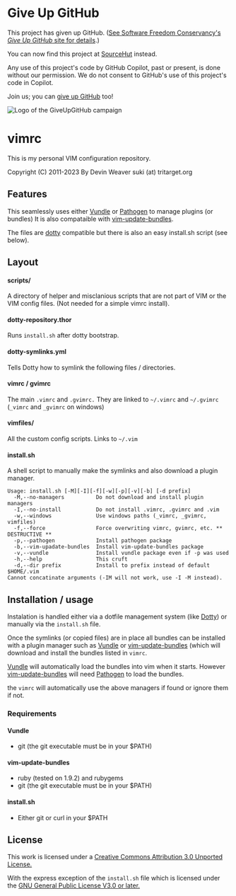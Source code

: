 # Give Up GitHub

This project has given up GitHub.  ([See Software Freedom Conservancy's *Give
Up  GitHub* site for details](https://GiveUpGitHub.org).)

You can now find this project at [SourceHut](https://git.sr.ht/~sukima/vimrc)
instead.

Any use of this project's code by GitHub Copilot, past or present, is done
without our permission.  We do not consent to GitHub's use of this project's
code in Copilot.

Join us; you can [give up GitHub](https://GiveUpGitHub.org) too!

![Logo of the GiveUpGitHub campaign](https://sfconservancy.org/img/GiveUpGitHub.png)

# vimrc

This is my personal VIM configuration repository.

Copyright (C) 2011-2023 By Devin Weaver suki (at) tritarget.org

## Features

This seamlessly uses either [Vundle][1] or [Pathogen][2] to manage plugins (or
bundles) It is also compataible with [vim-update-bundles][3].

The files are [dotty][4] compatible but there is also an easy install.sh script
(see below).

[1]: http://github.com/gmarik/vundle
[2]: http://www.vim.org/scripts/script.php?script_id=2332
[3]: https://github.com/bronson/vim-update-bundles
[4]: https://github.com/trym/dotty

## Layout

#### scripts/

A directory of helper and misclanious scripts that are not part of VIM or the
VIM config files. (Not needed for a simple vimrc install).

#### dotty-repository.thor

Runs `install.sh` after dotty bootstrap.

#### dotty-symlinks.yml

Tells Dotty how to symlink the following files / directories.

#### vimrc / gvimrc

The main `.vimrc` and `.gvimrc.` They are linked to `~/.vimrc` and `~/.gvimrc`
(`_vimrc` and `_gvimrc` on windows)

#### vimfiles/

All the custom config scripts. Links to `~/.vim`

#### install.sh

A shell script to manually make the symlinks and also download a plugin
manager.

    Usage: install.sh [-M][-I][-f][-w][-p][-v][-b] [-d prefix]
      -M,--no-managers          Do not download and install plugin managers
      -I,--no-install           Do not install .vimrc, .gvimrc and .vim
      -w,--windows              Use windows paths (_vimrc, _gvimrc, vimfiles)
      -f,--force                Force overwriting vimrc, gvimrc, etc. ** DESTRUCTIVE **
      -p,--pathogen             Install pathogen package
      -b,--vim-upadate-bundles  Install vim-update-bundles package
      -v,--vundle               Install vundle package even if -p was used
      -h,--help                 This cruft
      -d,--dir prefix           Install to prefix instead of default $HOME/.vim
    Cannot concatinate arguments (-IM will not work, use -I -M instead).

## Installation / usage

Instalation is handled either via a dotfile management system (like [Dotty][4])
or manually via the `install.sh` file.

Once the symlinks (or copied files) are in place all bundles can be installed
with a plugin manager such as [Vundle][1] or [vim-update-bundles][3] (which
will download and install the bundles listed in `vimrc`.

[Vundle][1] will automatically load the bundles into vim when it starts.
However [vim-update-bundles][3] will need [Pathogen][2] to load the bundles.

the `vimrc` will automatically use the above managers if found or ignore them
if not.

### Requirements

#### Vundle
* git (the git executable must be in your $PATH)

#### vim-update-bundles
* ruby (tested on 1.9.2) and rubygems
* git (the git executable must be in your $PATH)

#### install.sh
* Either git or curl in your $PATH

## License

This work is licensed under a [Creative Commons Attribution 3.0 Unported License.][5]

With the express exception of the `install.sh` file which is licensed under the
[GNU General Public License V3.0 or later.][6]

[5]: http://creativecommons.org/licenses/by/3.0/
[6]: http://www.gnu.org/licenses/gpl.html
